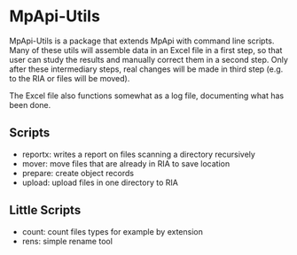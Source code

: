 # MpApi-Utils

MpApi-Utils is a package that extends MpApi with command line scripts. Many of these 
utils will assemble data in an Excel file in a first step, so that user can study the 
results and manually correct them in a second step. Only after these intermediary steps, 
real changes will be made in third step (e.g. to the RIA or files will be moved).

The Excel file also functions somewhat as a log file, documenting what has been done. 

## Scripts
- reportx: writes a report on files scanning a directory recursively 
- mover: move files that are already in RIA to save location
- prepare: create object records
- upload: upload files in one directory to RIA

## Little Scripts
- count: count files types for example by extension
- rens: simple rename tool

